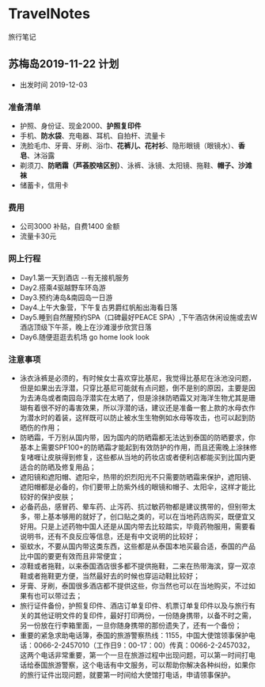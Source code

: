 # TravelNotes
旅行笔记
## 苏梅岛2019-11-22 计划 
* 出发时间 2019-12-03
### 准备清单
* 护照、身份证、现金2000、**护照复印件**
* 手机、**防水袋**、充电器、耳机、自拍杆、流量卡
* 洗脸毛巾、牙膏、牙刷、浴巾、**花裤儿、花衬衫**、隐形眼镜（眼镜水）、**香皂**、沐浴露
* 剃须刀、**防晒霜（芦荟胶啥区别）**、泳裤、泳镜、太阳镜、拖鞋、**帽子、沙滩袜**
* 储蓄卡，信用卡
### 费用
* 公司3000 补贴，自费1400 金额
* 流量卡30元
### 网上行程 
* Day1.第一天到酒店 --有无接机服务
* Day2.搭乘4驱越野车环岛游
* Day3.预约涛岛&南园岛一日游
* Day4.上午大象营，下午复古男爵红帆船出海看日落
* Day5.睡到自然醒预约SPA（口碑最好PEACE SPA）,下午酒店休闲设施或去W酒店顶级下午茶，晚上在沙滩漫步欣赏日落
* Day6.随便逛逛去机场 go home look  look
### 注意事项
* 泳衣泳裤是必须的，有时候女士喜欢穿比基尼，我觉得比基尼在泳池没问题，但是如果出去浮潜，只穿比基尼可能就有点问题，倒不是别的原因，主要是因为去涛岛或者南园岛浮潜实在太晒了，但是涂抹防晒霜又对海洋生物尤其是珊瑚有着很不好的毒害效果，所以浮潜的话，建议还是准备一套上款的水母衣作为潜水时的着装，这样既可以防止被水生生物例如水母等攻击，也可以起到防晒伤的作用；
* 防晒霜，千万别从国内带，因为国内的防晒霜都无法达到泰国的防晒要求，你基本上需要SPF100+的防晒霜才能起到有效防护的作用，而且还需晚上涂抹修复啫喱让皮肤得到修复，这些都从当地的药妆店或者便利店都能买到比国内更适合的防晒及修复用品；
* 遮阳镜和遮阳帽、遮阳伞，热带的炽烈阳光不只需要防晒霜来保护，遮阳镜、遮阳帽都是必备的，你们要带上防紫外线的眼镜和帽子、太阳伞，这样才能比较好的保护皮肤；
* 必备药品，感冒药、晕车药、止泻药、抗过敏药物都是建议携带的，但别带太多，带上基本够用的就好了，创口贴之类的，可以在当地药店购买，既便宜又好用。只是上述药物中国人还是从国内带去比较踏实，毕竟药物服用，需要看说明书，还有不良反应等信息，还是有中文说明的比较好；
* 驱蚊水，不要从国内带这类东西，这些都是从泰国本地买最合适，泰国的产品比中国的要更有效而且非常便宜；
* 凉鞋或者拖鞋，以来泰国酒店很多都不提供拖鞋，二来在热带海滨，穿一双凉鞋或者拖鞋更方便，当然最好去的时候也穿运动鞋比较好；
* 牙膏、牙刷，泰国很多酒店都不提供这些，你当然也可以在当地购买，不过如果有也可以带过去；
* 旅行证件备份，护照复印件、酒店订单复印件、机票订单复印件以及与旅行有关的其他证明文件的复印件，最好打印两份，一份随身携带，以备不时之需，另一份放在行李箱里面，一旦你随身携带的那份遗失了，还有一个备份；
* 重要的紧急求助电话簿，泰国的旅游警察热线：1155，中国大使馆领事保护电话：0066-2-2457010（工作日9：00-17：00）传真：0066-2-2457032，这两个电话非常重要，第一个一旦在旅游过程中出现问题，可以第一时间打电话给泰国旅游警察，这个电话有中文服务，可以帮助你解决各种纠纷，如果你的旅行证件出现问题，就要第一时间给大使馆打电话，申请领事保护。
